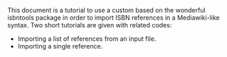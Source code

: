 This document is a tutorial to use a custom based on the wonderful isbntools package in order to import ISBN references in a Mediawiki-like syntax. Two short tutorials are given with related codes:
* Importing a list of references from an input file.
* Importing a single reference.
